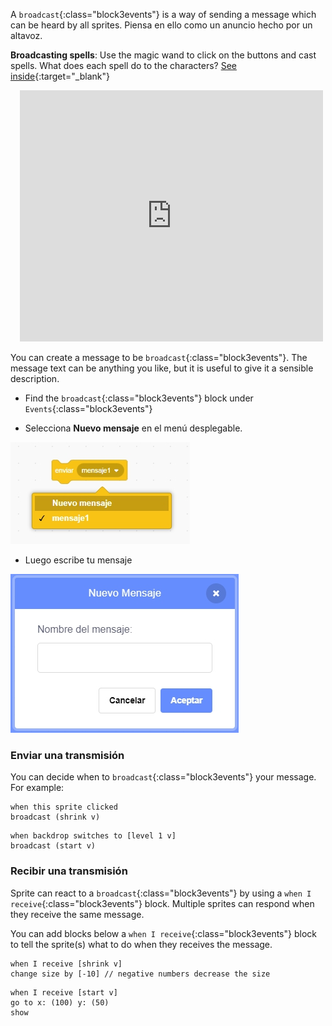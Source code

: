 A `broadcast`{:class="block3events"} is a way of sending a message which can be heard by all sprites. Piensa en ello como un anuncio hecho por un altavoz.

**Broadcasting spells**: Use the magic wand to click on the buttons and cast spells. What does each spell do to the characters? [See inside](https://scratch.mit.edu/projects/518413238/editor){:target="_blank"}

<div class="scratch-preview" style="margin-left: 15px;">
  <iframe allowtransparency="true" width="485" height="402" src="https://scratch.mit.edu/projects/embed/518413238/?autostart=false" frameborder="0"></iframe>
</div>

You can create a message to be `broadcast`{:class="block3events"}. The message text can be anything you like, but it is useful to give it a sensible description.

+ Find the `broadcast`{:class="block3events"} block under `Events`{:class="block3events"}

+ Selecciona **Nuevo mensaje** en el menú desplegable.

![broadcast block dropdown](images/broadcast-block.png)

+ Luego escribe tu mensaje

![Create a broadcast](images/new-broadcast.png)

### Enviar una transmisión

You can decide when to `broadcast`{:class="block3events"} your message. For example:

```blocks3
when this sprite clicked
broadcast (shrink v)
```

```blocks3
when backdrop switches to [level 1 v]
broadcast (start v)
```

### Recibir una transmisión

Sprite can react to a `broadcast`{:class="block3events"} by using a `when I receive`{:class="block3events"} block. Multiple sprites can respond when they receive the same message.

You can add blocks below a `when I receive`{:class="block3events"} block to tell the sprite(s) what to do when they receives the message.

```blocks3
when I receive [shrink v]
change size by [-10] // negative numbers decrease the size
```

```blocks3
when I receive [start v]
go to x: (100) y: (50)
show
```